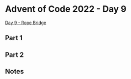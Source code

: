 # Advent of Code 2022 - Day 9

[Day 9 - Rope Bridge](https://adventofcode.com/2022/day/9)

## Part 1

## Part 2

## Notes
